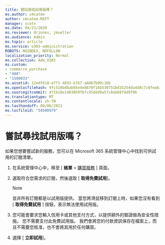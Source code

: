 ```yaml
---
title: 嘗試尋找試用版嗎？
ms.author: cmcatee
author: cmcatee-MSFT
manager: scotv
ms.date: 04/21/2020
ms.reviewer: drjones, jmueller
ms.audience: Admin
ms.topic: article
ms.service: o365-administration
ROBOTS: NOINDEX, NOFOLLOW
localization_priority: Normal
ms.collection: Adm_O365
ms.custom:
- commerce_purchase
- "488"
- "1500033"
ms.assetid: 12edf610-e7f1-4693-b767-a8d67b09c10b
ms.openlocfilehash: 9fc510bd8ab65e4e8670f16b530751bd35254da4d8c7c0feab3cfbf1d0e24303
ms.sourcegitcommit: d71b18e1403859fbfc45ddd9a57c8ab68f4d9f96
ms.translationtype: MT
ms.contentlocale: zh-TW
ms.lasthandoff: 08/06/2021
ms.locfileid: "54500979"
---
```

# <a name="trying-to-find-a-trial"></a>嘗試尋找試用版嗎？

如果您想要嘗試新的服務，您可以在 Microsoft 365 系統管理中心中找到可供試用的訂閱清單。
  
1. 在系統管理中心中，移至 [ **帳單** \> [購買服務](https://go.microsoft.com/fwlink/p/?linkid=868433) ] 頁面。

2. 選取符合您需求的訂閱，然後選取 [  **取得免費試用**]。

    > [!NOTE]
    > 並非所有訂閱都是以試用版提供。 當您將滑鼠移到訂閱上時，如果您沒有看到 [ **取得免費試用** ] 按鈕，表示無法使用試用版。
  
3. 您可能會要求您輸入信用卡或其他支付方式，以提供額外的驗證做為安全性措施。 您不需要支付此免費試用版。 我們會將您的付款資訊保存在檔案上，而且不需要您核准，也不會將其用於任何購買。

4. 選擇 [ **立即試用**]。